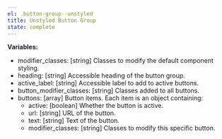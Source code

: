```yaml
---
el: .button-group--unstyled
title: Unstyled Button Group
state: complete
---
```


__Variables:__
* modifier_classes: [string] Classes to modify the default component styling.
* heading: [string] Accessible heading of the button group.
* active_label: [string] Accessible label to add to active buttons.
* button_modifier_classes: [string] Classes added to all buttons.
* buttons: [array] Button items. Each item is an object containing:
  * active: [boolean] Whether the button is active.
  * url: [string] URL of the button.
  * text: [string] Text of the button.
  * modifier_classes: [string] Classes to modify this specific button.
